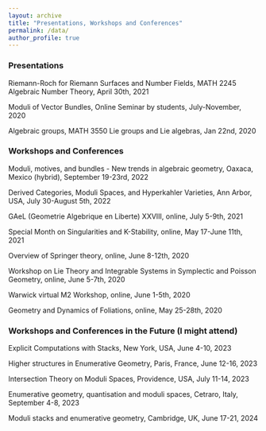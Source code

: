 ```yaml
---
layout: archive
title: "Presentations, Workshops and Conferences"
permalink: /data/
author_profile: true
---
```


### Presentations

Riemann-Roch for Riemann Surfaces and Number Fields, MATH 2245 Algebraic Number Theory, April 30th, 2021

Moduli of Vector Bundles, Online Seminar by students, July-November, 2020 

Algebraic groups, MATH 3550 Lie groups and Lie algebras, Jan 22nd, 2020

### Workshops and Conferences

Moduli, motives, and bundles - New trends in algebraic geometry, Oaxaca, Mexico (hybrid), September 19-23rd, 2022

Derived Categories, Moduli Spaces, and Hyperkahler Varieties, Ann Arbor, USA, July 30-August 5th, 2022

GAeL (Geometrie Algebrique en Liberte) XXVIII, online, July 5-9th, 2021

Special Month on Singularities and K-Stability, online, May 17-June 11th, 2021

Overview of Springer theory, online, June 8-12th, 2020

Workshop on Lie Theory and Integrable Systems in Symplectic and Poisson Geometry, online, June 5-7th, 2020

Warwick virtual M2 Workshop, online, June 1-5th, 2020

Geometry and Dynamics of Foliations, online, May 25-28th, 2020

### Workshops and Conferences in the Future (I might attend)

Explicit Computations with Stacks, New York, USA, June 4-10, 2023

Higher structures in Enumerative Geometry, Paris, France, June 12-16, 2023

Intersection Theory on Moduli Spaces, Providence, USA, July 11-14, 2023

Enumerative geometry, quantisation and moduli spaces, Cetraro, Italy, September 4-8, 2023

Moduli stacks and enumerative geometry, Cambridge, UK, June 17-21, 2024
